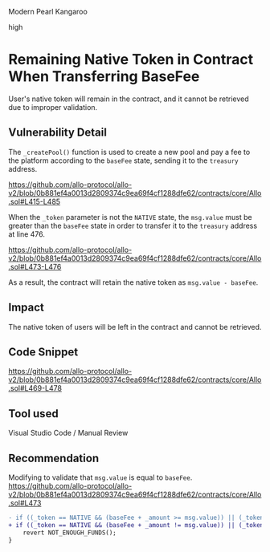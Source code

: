 Modern Pearl Kangaroo

high

# Remaining Native Token in Contract When Transferring BaseFee
User's native token will remain in the contract, and it cannot be retrieved due to improper validation.

## Vulnerability Detail
The `_createPool()` function is used to create a new pool and pay a fee to the platform according to the `baseFee` state, sending it to the `treasury` address.

https://github.com/allo-protocol/allo-v2/blob/0b881ef4a0013d2809374c9ea69f4cf1288dfe62/contracts/core/Allo.sol#L415-L485

When the `_token` parameter is not the `NATIVE` state, the `msg.value` must be greater than the `baseFee` state in order to transfer it to the `treasury` address at line 476.

https://github.com/allo-protocol/allo-v2/blob/0b881ef4a0013d2809374c9ea69f4cf1288dfe62/contracts/core/Allo.sol#L473-L476

As a result, the contract will retain the native token as `msg.value - baseFee`.

## Impact
The native token of users will be left in the contract and cannot be retrieved.

## Code Snippet
https://github.com/allo-protocol/allo-v2/blob/0b881ef4a0013d2809374c9ea69f4cf1288dfe62/contracts/core/Allo.sol#L469-L478

## Tool used

Visual Studio Code / Manual Review

## Recommendation

Modifying to validate that `msg.value` is equal to `baseFee`.
https://github.com/allo-protocol/allo-v2/blob/0b881ef4a0013d2809374c9ea69f4cf1288dfe62/contracts/core/Allo.sol#L473

```diff
- if ((_token == NATIVE && (baseFee + _amount >= msg.value)) || (_token != NATIVE && baseFee >= msg.value)) {
+ if ((_token == NATIVE && (baseFee + _amount != msg.value)) || (_token != NATIVE && baseFee != msg.value)) {
    revert NOT_ENOUGH_FUNDS();
}
```